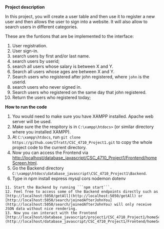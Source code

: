 **Project description**

In this project, you will create a user table and then use it to register a new user and then allows the user to sign into a website. It will also allow to search users in different categories.

These are the funtions that are be implemented to the interface: 
1. User registration.
2. User sign-in.
3. search users by first and/or last name.
4. search users by userid;
5. search all users whose salary is between X and Y. 
6. Search all users whose ages are between X and Y.
7. Search users who registered after john registered, where ```john``` is the userid.
8. search users who never signed in.
9. Search users who registered on the same day that john registered. 
10. Return the users who registered today;


**How to run the code**
1. You would need to make sure you have XAMPP installed. Apache web server will be used.
2. Make sure the the respitory is in ```C:\xampp\htdocs>``` (or similar directory where you installed XAMPP). 
3. At ```C:\xampp\htdocs```, run ```git clone https://github.com/Ifratt/CSC_4710_Project1.git``` to copy the whole project code to the current directory.
4. Now you can access the Frontend via [http://localhost/database_javascript/CSC_4710_Project1/Frontend/homeScreen.html](http://localhost/database_javascript/CSC_4710_Project1/Frontend/homeScreen.html).
7. Go the Backend directory ```C:\xampp\htdocs\database_javascript\CSC_4710_Project1\Backend```.
9. Type in  npm install express mysql cors nodemon dotenv

```
11. Start the Backend by running ```npm start```.
12. Feel free to access some of the Backend endpoints directly such as [http://localhost:5050/getAll](http://localhost:5050/getAll) or  [http://localhost:5050/search/joinedAfterJohnYou](http://localhost:5050/search/joinedAfterJohnYou) will only receive JSON data without nice rendering. 
13. Now you can interact with the Frontend [http://localhost/database_javascript/project1/CSC_4710_Project1/homeScreen.html](http://localhost/database_javascript/CSC_4710_Project1/Frontend/homeScreen.html).


   

